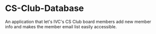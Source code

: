 # CS-Club-Database
An application that let's IVC's CS Club board members add new member info and makes the member email list easily accessible.
